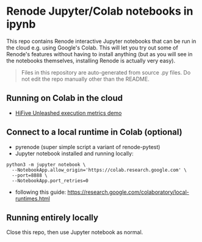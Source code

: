 # Renode Jupyter/Colab notebooks in ipynb

This repo contains Renode interactive Jupyter notebooks that can be run in the cloud e.g. using Google's Colab.
This will let you try out some of Renode's features without having to install anything (but as you will see in the notebooks themselves, installing Renode is actually very easy).

> Files in this repository are auto-generated from source .py files. Do not edit the repo manually other than the README.

## Running on Colab in the cloud

* [HiFive Unleashed execution metrics demo](https://colab.research.google.com/github/mgielda/renode-notebooks-ipynb/blob/master/unleashed-metrics.ipynb)

## Connect to a local runtime in Colab (optional)

* pyrenode (super simple script a variant of renode-pytest)
* Jupyter notebook installed and running locally:

```
python3 -m jupyter notebook \
  --NotebookApp.allow_origin='https://colab.research.google.com' \
  --port=8888 \
  --NotebookApp.port_retries=0
```

* following this guide: https://research.google.com/colaboratory/local-runtimes.html

## Running entirely locally

Close this repo, then use Jupyter notebook as normal.
